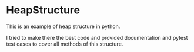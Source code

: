 # HeapStructure

This is an example of heap structure in python.

I tried to make there the best code and provided documentation
and pytest test cases to cover all methods of this structure.
